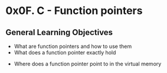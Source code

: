 # 0x0F. C - Function pointers

## General Learning Objectives

* What are function pointers and how to use them
* What does a function pointer exactly hold
- Where does a function pointer point to in the virtual memory